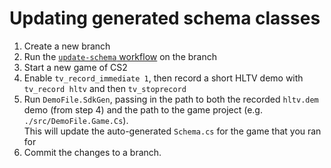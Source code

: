 # Updating generated schema classes

1. Create a new branch
2. Run the [`update-schema` workflow](https://github.com/saul/demofile-net/actions/workflows/update-schema.yml) on the branch
3. Start a new game of CS2
4. Enable `tv_record_immediate 1`, then record a short HLTV demo with `tv_record hltv` and then `tv_stoprecord`
5. Run `DemoFile.SdkGen`, passing in the path to both the recorded `hltv.dem` demo (from step 4) and the path to the game project (e.g. `./src/DemoFile.Game.Cs`). \
   This will update the auto-generated `Schema.cs` for the game that you ran for
6. Commit the changes to a branch.
